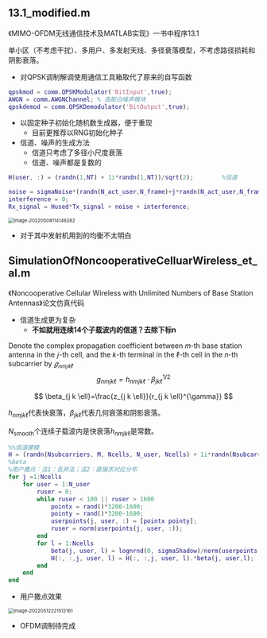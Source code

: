 ## 13.1_modified.m

《MIMO-OFDM无线通信技术及MATLAB实现》一书中程序13.1

单小区（不考虑干扰）、多用户、多发射天线、多径衰落模型，不考虑路径损耗和阴影衰落。

- 对QPSK调制解调使用通信工具箱取代了原来的自写函数

```matlab
qpskmod = comm.QPSKModulator('BitInput',true);
AWGN = comm.AWGNChannel; % 高斯白噪声模块
qpskdemod = comm.QPSKDemodulator('BitOutput',true);

```

- 以固定种子初始化随机数生成器，便于重现
  - 目前更推荐以RNG初始化种子
- 信道、噪声的生成方法
  - 信道只考虑了多径小尺度衰落
  - 信道、噪声都是复数的

```matlab
H(user, :) = (randn(1,NT) + 1i*randn(1,NT))/sqrt(2);        %信道

noise = sigmaNoise*(randn(N_act_user,N_frame)+j*randn(N_act_user,N_frame));	%sigma包含了sqrt(1/2)
interference = 0;
Rx_signal = Hused*Tx_signal + noise + interference;
```

<img src="C:\Users\71744\AppData\Roaming\Typora\typora-user-images\image-20220508114146282.png" alt="image-20220508114146282" style="zoom: 67%;" />

- 对于其中发射机用到的均衡不太明白





## SimulationOfNoncooperativeCelluarWireless_et_al.m

《Noncooperative Cellular Wireless with Unlimited Numbers of Base Station Antennas》论文仿真代码

- 信道生成更为复杂
  - **不如就用连续14个子载波内的信道？去除下标n**

Denote the complex propagation coefficient between 𝑚-th base station antenna in the 𝑗-th cell, and the 𝑘-th terminal in the ℓ-th cell in the 𝑛-th subcarrier by $𝑔_{𝑛𝑚𝑗𝑘ℓ}$
$$
g_{n m j k \ell}=h_{n m j k \ell} \cdot \beta_{j k \ell}^{1 / 2}
$$

$$
\beta_{j k \ell}=\frac{z_{j k \ell}}{r_{j k \ell}^{\gamma}}
$$

$h_{n m j k \ell}$代表快衰落，$\beta_{j k \ell}$代表几何衰落和阴影衰落。

$N_{\mathrm{smooth}}$个连续子载波内是快衰落$h_{n m j k \ell}$是常数。

```matlab
%%信道建模
H = (randn(Nsubcarriers, M, Ncells, N_user, Ncells) + 1i*randn(Nsubcarriers, M, Ncells, N_user, Ncells))/sqrt(2);        %多径信道
%beta
%用户撒点：法1：丢弃法；法2：直接求对应分布
for j =1:Ncells
    for user = 1:N_user
        ruser = 0;
        while ruser < 100 || ruser > 1600
            pointx = rand()*3200-1600;
            pointy = rand()*3200-1600;
            userpoints(j, user, :) = [pointx pointy];
            ruser = norm(userpoints(j, user, :));       
        end
        for l = 1:Ncells
            beta(j, user, l) = lognrnd(0, sigmaShadow)/norm(userpoints(l, user, :)-cellCenters(j, :))^gamma;
            H(:, :,j, user, l) = H(:, :,j, user, l).*beta(j, user,l);
        end
    end
end
```

- 用户撒点效果

<img src="C:\Users\71744\AppData\Roaming\Typora\typora-user-images\image-20220512221512161.png" alt="image-20220512221512161" style="zoom:67%;" />



- OFDM调制待完成